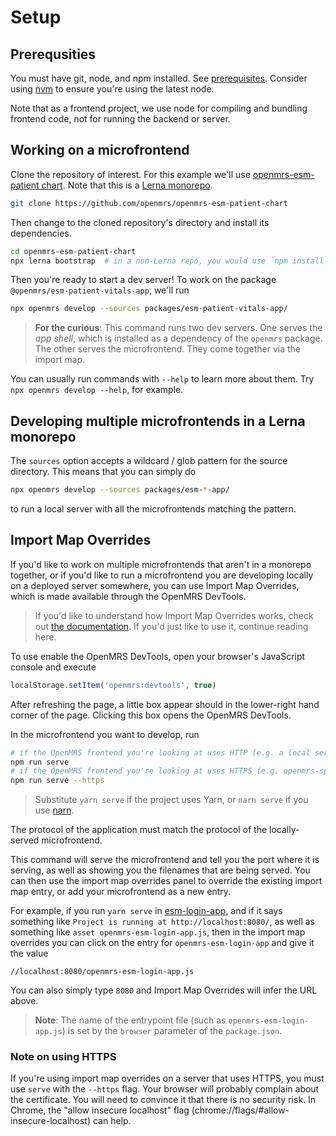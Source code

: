 # Setup

## Prerequsities

You must have git, node, and npm installed. See [prerequisites](./prerequisites).
Consider using [nvm](https://github.com/nvm-sh/nvm#node-version-manager---)
to ensure you're using the latest node.

Note that as a frontend project, we use node for compiling and bundling frontend code,
not for running the backend or server.

## Working on a microfrontend

Clone the repository of interest. For this example we'll use
[openmrs-esm-patient chart](https://github.com/openmrs/openmrs-esm-patient-chart).
Note that this is a [Lerna monorepo](https://github.com/lerna/lerna#readme).

```bash
git clone https://github.com/openmrs/openmrs-esm-patient-chart
```

Then change to the cloned repository's directory and install its dependencies.

```bash
cd openmrs-esm-patient-chart
npx lerna bootstrap  # in a non-Lerna repo, you would use `npm install` or `yarn`
```

Then you're ready to start a dev server! To work on the package
`@openmrs/esm-patient-vitals-app`, we'll run

```bash
npx openmrs develop --sources packages/esm-patient-vitals-app/
```

> **For the curious**: This command runs two dev servers. One serves the
*app shell*, which
is installed as a dependency of the `openmrs` package. The other serves the microfrontend.
They come together via the import map.

You can usually run commands with `--help` to learn more about them.
Try `npx openmrs develop --help`, for example.

## Developing multiple microfrontends in a Lerna monorepo

The `sources` option accepts a wildcard / glob pattern for the source directory.
This means that you can simply do

```bash
npx openmrs develop --sources packages/esm-*-app/
```

to run a local server with all the microfrontends matching the pattern.

## Import Map Overrides

If you'd like to work on multiple microfrontends that aren't in a monorepo together,
or if you'd like to run a microfrontend you are developing locally on a
deployed server somewhere, you can use Import Map Overrides,
which is made available through the OpenMRS DevTools.

> If you'd like to understand how Import Map Overrides works, check out
  [the documentation](https://github.com/joeldenning/import-map-overrides).
  If you'd just like to use it, continue reading here.

To use enable the OpenMRS DevTools, open your browser's JavaScript console and execute

```javascript
localStorage.setItem('openmrs:devtools', true)
```

After refreshing the page, a little box appear should in the lower-right hand corner of the page.
Clicking this box opens the OpenMRS DevTools.

In the microfrontend you want to develop, run

```bash
# if the OpenMRS frontend you're looking at uses HTTP (e.g. a local server)
npm run serve
# if the OpenMRS frontend you're looking at uses HTTPS (e.g. openmrs-spa.org)
npm run serve --https
```

> Substitute `yarn serve` if the project uses Yarn, or `narn serve` if you use
  [narn](https://github.com/joeldenning/narn).

The protocol of the application must match the protocol of the locally-served microfrontend.

This command will serve the microfrontend and tell you the port where it is serving,
as well as showing you the filenames that are being served. You can then use
the import map overrides panel to override the existing import map
entry, or add your microfrontend as a new entry.

For example, if you run `yarn serve` in
[esm-login-app](https://github.com/openmrs/openmrs-esm-core/tree/master/packages/apps/esm-login-app),
and if it says something like `Project is running at http://localhost:8080/`,
as well as something like `asset openmrs-esm-login-app.js`, then in the import
map overrides you can click on the entry for `openmrs-esm-login-app` and give it the value

```
//localhost:8080/openmrs-esm-login-app.js
```

You can also simply type `8080` and Import Map Overrides will infer the URL above.

> **Note**: The name of the entrypoint file (such as `openmrs-esm-login-app.js`) is set
  by the `browser` parameter of the `package.json`.

### Note on using HTTPS

If you're using import map overrides on a server that uses HTTPS, you must use `serve` with the
`--https` flag. Your browser will probably complain about the certificate.
You will need to convince it
that there is no security risk. In Chrome, the "allow insecure localhost" flag
(chrome://flags/#allow-insecure-localhost) can help.

